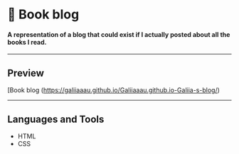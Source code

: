 # 📕 Book blog
#### A representation of a blog that could exist if I actually posted about all the books I read.

___

## Preview
[Book blog (https://galiiaaau.github.io/Galiiaaau.github.io-Galiia-s-blog/)

___

## Languages and Tools
* HTML
* CSS
